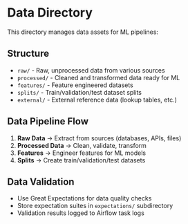 # Data Directory

This directory manages data assets for ML pipelines:

## Structure
- `raw/` - Raw, unprocessed data from various sources
- `processed/` - Cleaned and transformed data ready for ML
- `features/` - Feature engineered datasets
- `splits/` - Train/validation/test dataset splits
- `external/` - External reference data (lookup tables, etc.)

## Data Pipeline Flow
1. **Raw Data** → Extract from sources (databases, APIs, files)
2. **Processed Data** → Clean, validate, transform
3. **Features** → Engineer features for ML models  
4. **Splits** → Create train/validation/test datasets

## Data Validation
- Use Great Expectations for data quality checks
- Store expectation suites in `expectations/` subdirectory
- Validation results logged to Airflow task logs
